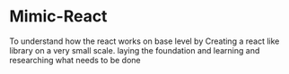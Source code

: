 # Mimic-React
To understand how the react works on base level by Creating a react like library on a very small scale. laying the foundation and learning and researching what needs to be done 
